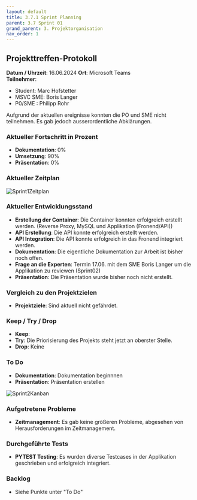 ```yaml
---
layout: default
title: 3.7.1 Sprint Planning 
parent: 3.7 Sprint 01
grand_parent: 3. Projektorganisation
nav_order: 1
---
```


## Projekttreffen-Protokoll

**Datum / Uhrzeit**: 16.06.2024
**Ort**: Microsoft Teams  
**Teilnehmer**: 
- Student: Marc Hofstetter
- MSVC SME: Boris Langer
- P0/SME  : Philipp Rohr

Aufgrund der aktuellen ereignisse konnten die PO und SME nicht teilnehmen. Es gab jedoch ausserordentliche Abklärungen.

### Aktueller Fortschritt in Prozent

- **Dokumentation**: 0%
- **Umsetzung**: 90%
- **Präsentation**: 0%

### Aktueller Zeitplan

![Sprint1Zeitplan](../../resources/images/Sprint1Zeitplan.PNG)

### Aktueller Entwicklungsstand

- **Erstellung der Container**: Die Container konnten erfolgreich erstellt werden. (Reverse Proxy, MySQL und Applikation (Fronend/API))
- **API Erstellung**: Die API konnte erfolgreich erstellt werden.
- **API Integration**: Die API konnte erfolgreich in das Fronend integriert werden.
- **Dokumentation**: Die eigentliche Dokumentation zur Arbeit ist bisher noch offen.
- **Frage an die Experten**: Termin 17.06. mit dem SME Boris Langer um die Applikation zu reviewen (Sprint02)
- **Präsentation**: Die Präsentation wurde bisher noch nicht erstellt.

### Vergleich zu den Projektzielen

- **Projektziele**: Sind aktuell nicht gefährdet.

### Keep / Try / Drop

- **Keep**: 
- **Try**: Die Priorisierung des Projekts steht jetzt an oberster Stelle.
- **Drop**: Keine

### To Do

- **Dokumentation**: Dokumentation beginnnen
- **Präsentation**: Präsentation erstellen

![Sprint2Kanban](../../resources/images/Sprint2Kanban.PNG)

### Aufgetretene Probleme

- **Zeitmanagement**: Es gab keine größeren Probleme, abgesehen von Herausforderungen im Zeitmanagement.

### Durchgeführte Tests

- **PYTEST Testing**: Es wurden diverse Testcases in der Applikation geschrieben und erfolgreich integriert.

### Backlog

- Siehe Punkte unter "To Do"
